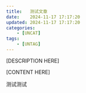```yaml
---
title:   测试文章
date:    2024-11-17 17:17:20
updated: 2024-11-17 17:17:20
categories:
    - [UNCAT]
tags:
    - [UNTAG]
---
```


[DESCRIPTION HERE]

<!-- more -->

[CONTENT HERE]

测试测试
